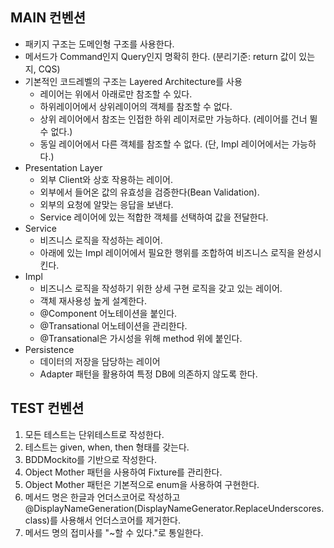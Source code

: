 ## MAIN 컨벤션

- 패키지 구조는 도메인형 구조를 사용한다.
- 메서드가 Command인지 Query인지 명확히 한다. (분리기준: return 값이 있는지, CQS)
- 기본적인 코드레벨의 구조는 Layered Architecture를 사용
  - 레이어는 위에서 아래로만 참조할 수 있다.
  - 하위레이어에서 상위레이어의 객체를 참조할 수 없다.
  - 상위 레이어에서 참조는 인접한 하위 레이저로만 가능하다. (레이어를 건너 뛸 수 없다.) 
  - 동일 레이어에서 다른 객체를 참조할 수 없다. (단, Impl 레이어에서는 가능하다.)
- Presentation Layer
  - 외부 Client와 상호 작용하는 레이어.
  - 외부에서 들어온 값의 유효성을 검증한다(Bean Validation).
  - 외부의 요청에 알맞는 응답을 보낸다.
  - Service 레이어에 있는 적합한 객체를 선택하여 값을 전달한다.
- Service
  - 비즈니스 로직을 작성하는 레이어.
  - 아래에 있는 Impl 레이어에서 필요한 행위를 조합하여 비즈니스 로직을 완성시킨다.
- Impl
  - 비즈니스 로직을 작성하기 위한 상세 구현 로직을 갖고 있는 레이어.
  - 객체 재사용성 높게 설계한다.
  - @Component 어노테이션을 붙인다.
  - @Transational 어노테이션을 관리한다.
  - @Transational은 가시성을 위해 method 위에 붙인다.
- Persistence
  - 데이터의 저장을 담당하는 레이어
  - Adapter 패턴을 활용하여 특정 DB에 의존하지 않도록 한다.

## TEST 컨벤션

1. 모든 테스트는 단위테스트로 작성한다.
2. 테스트는 given, when, then 형태를 갖는다.
3. BDDMockito를 기반으로 작성한다.
4. Object Mother 패턴을 사용하여 Fixture를 관리한다.
5. Object Mother 패턴은 기본적으로 enum을 사용하여 구현한다.
6. 메서드 명은 한글과 언더스코어로 작성하고 @DisplayNameGeneration(DisplayNameGenerator.ReplaceUnderscores.class)를 사용해서 언더스코어를 제거한다.
7. 메서드 명의 접미사를 "~할 수 있다."로 통일한다.


